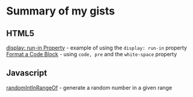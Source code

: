 # Summary of my gists

## HTML5
[display: run-in Property](https://gist.github.com/janegca/daf513a173e2c97e58ce3f8dc97b347e) - example of using the `display: run-in` property
[Format a Code Block](https://gist.github.com/janegca/9e2cbbe8b6cd248cf5b8aaaee21cd2b2) - using `code, pre` and the `white-space` property


## Javascript
[randomIntInRangeOf](https://gist.github.com/janegca/a20a57745432893b8801d1cf16cf126b) - generate a random number in a given range
